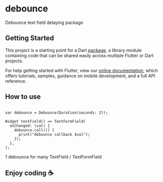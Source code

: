 # debounce

Debounce text field delaying package

## Getting Started

This project is a starting point for a Dart
[package](https://flutter.dev/developing-packages/),
a library module containing code that can be shared easily across
multiple Flutter or Dart projects.

For help getting started with Flutter, view our 
[online documentation](https://flutter.dev/docs), which offers tutorials, 
samples, guidance on mobile development, and a full API reference.

## How to use

```

var debounce = Debounce(Duration(seconds: 2));

Widget textField() => TextFormField(
  onChanged: (val) {
    debounce.call(() {
      print("debounce callback $val");
    });
  },
);

```

1 debounce for many TextField / TextFormField

## Enjoy coding ☕